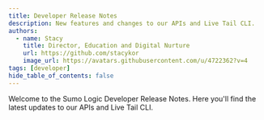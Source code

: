 ```yaml
---
title: Developer Release Notes
description: New features and changes to our APIs and Live Tail CLI.
authors:
  - name: Stacy
    title: Director, Education and Digital Nurture
    url: https://github.com/stacykor
    image_url: https://avatars.githubusercontent.com/u/4722362?v=4
tags: [developer]
hide_table_of_contents: false
---
```


Welcome to the Sumo Logic Developer Release Notes. Here you'll find the latest updates to our APIs and Live Tail CLI.
